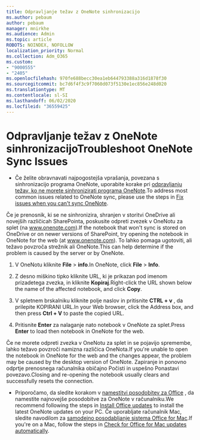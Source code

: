 ```yaml
---
title: Odpravljanje težav z OneNote sinhronizacijo
ms.author: pebaum
author: pebaum
manager: mnirkhe
ms.audience: Admin
ms.topic: article
ROBOTS: NOINDEX, NOFOLLOW
localization_priority: Normal
ms.collection: Adm_O365
ms.custom:
- "9000555"
- "2405"
ms.openlocfilehash: 970fe688becc30ea1eb644793388a316d1878f30
ms.sourcegitcommit: bc7d6f4f3c9f7060d073f5130e1ec856e248d020
ms.translationtype: MT
ms.contentlocale: sl-SI
ms.lasthandoff: 06/02/2020
ms.locfileid: "36559425"
---
```

# <a name="troubleshoot-onenote-sync-issues"></a><span data-ttu-id="9d0ac-102">Odpravljanje težav z OneNote sinhronizacijo</span><span class="sxs-lookup"><span data-stu-id="9d0ac-102">Troubleshoot OneNote Sync Issues</span></span>

* <span data-ttu-id="9d0ac-103">Če želite obravnavati najpogostejša vprašanja, povezana s sinhronizacijo programa OneNote, uporabite korake pri [odpravljanju težav, ko ne morete sinhronizirati programa OneNote](https://support.office.com/article/Fix-issues-when-you-can-t-sync-OneNote-299495ef-66d1-448f-90c1-b785a6968d45).</span><span class="sxs-lookup"><span data-stu-id="9d0ac-103">To address most common issues related to OneNote sync, please use the steps in [Fix issues when you can't sync OneNote](https://support.office.com/article/Fix-issues-when-you-can-t-sync-OneNote-299495ef-66d1-448f-90c1-b785a6968d45).</span></span>

<span data-ttu-id="9d0ac-104">Če je prenosnik, ki se ne sinhronizira, shranjen v storitvi OneDrive ali novejših različicah SharePointa, poskusite odpreti zvezek v OneNotu za splet (na www.onenote.com).</span><span class="sxs-lookup"><span data-stu-id="9d0ac-104">If the notebook that won't sync is stored on OneDrive or on newer versions of SharePoint, try opening the notebook in OneNote for the web (at www.onenote.com).</span></span> <span data-ttu-id="9d0ac-105">To lahko pomaga ugotoviti, ali težavo povzroča strežnik ali OneNote.</span><span class="sxs-lookup"><span data-stu-id="9d0ac-105">This can help determine if the problem is caused by the server or by OneNote.</span></span>

1. <span data-ttu-id="9d0ac-106">V OneNotu kliknite **File**  >  **info**.</span><span class="sxs-lookup"><span data-stu-id="9d0ac-106">In OneNote, click **File** > **Info**.</span></span>

2. <span data-ttu-id="9d0ac-107">Z desno miškino tipko kliknite URL, ki je prikazan pod imenom prizadetega zvezka, in kliknite **Kopiraj**.</span><span class="sxs-lookup"><span data-stu-id="9d0ac-107">Right-click the URL shown below the name of the affected notebook, and click **Copy**.</span></span>

3. <span data-ttu-id="9d0ac-108">V spletnem brskalniku kliknite polje naslov in pritisnite **CTRL + v** , da prilepite KOPIRANI URL.</span><span class="sxs-lookup"><span data-stu-id="9d0ac-108">In your Web browser, click the Address box, and then press **Ctrl + V** to paste the copied URL.</span></span>

4. <span data-ttu-id="9d0ac-109">Pritisnite **Enter** za nalaganje nato notebook v OneNote za splet.</span><span class="sxs-lookup"><span data-stu-id="9d0ac-109">Press **Enter** to load then notebook in OneNote for the web.</span></span>

<span data-ttu-id="9d0ac-110">Če ne morete odpreti zvezka v OneNotu za splet in se pojavijo spremembe, lahko težavo povzroči namizna različica OneNota.</span><span class="sxs-lookup"><span data-stu-id="9d0ac-110">If you're unable to open the notebook in OneNote for the web and the changes appear, the problem may be caused by the desktop version of OneNote.</span></span> <span data-ttu-id="9d0ac-111">Zapiranje in ponovno odprtje prenosnega računalnika običajno Počisti in uspešno Ponastavi povezavo.</span><span class="sxs-lookup"><span data-stu-id="9d0ac-111">Closing and re-opening the notebook usually clears and successfully resets the connection.</span></span>

* <span data-ttu-id="9d0ac-112">Priporočamo, da sledite korakom v [namestitvi posodobitev za Office](https://support.office.com/article/Install-Office-updates-2ab296f3-7f03-43a2-8e50-46de917611c5) , da namestite najnovejše posodobitve za OneNote v računalniku.</span><span class="sxs-lookup"><span data-stu-id="9d0ac-112">We recommend following the steps in [Install Office updates](https://support.office.com/article/Install-Office-updates-2ab296f3-7f03-43a2-8e50-46de917611c5) to install the latest OneNote updates on your PC.</span></span> <span data-ttu-id="9d0ac-113">Če uporabljate računalnik Mac, sledite navodilom za [samodejno posodabljanje sistema Office for Mac](https://support.office.com/article/update-office-for-mac-automatically-bfd1e497-c24d-4754-92ab-910a4074d7c1).</span><span class="sxs-lookup"><span data-stu-id="9d0ac-113">If you're on a Mac, follow the steps in [Check for Office for Mac updates automatically](https://support.office.com/article/update-office-for-mac-automatically-bfd1e497-c24d-4754-92ab-910a4074d7c1).</span></span>